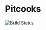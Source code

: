 # Pitcooks

[![Build Status](https://travis-ci.org/David-Hayes/pitcooks.svg?branch=master)](https://travis-ci.org/David-Hayes/pitcooks)